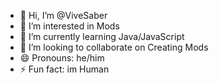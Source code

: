 - 👋 Hi, I’m @ViveSaber
- 👀 I’m interested in Mods
- 🌱 I’m currently learning Java/JavaScript
- 💞️ I’m looking to collaborate on Creating Mods
- 😄 Pronouns: he/him
- ⚡ Fun fact: im Human

<!---
ViveSaber/ViveSaber is a ✨ special ✨ repository because its `README.md` (this file) appears on your GitHub profile.
You can click the Preview link to take a look at your changes.
--->
